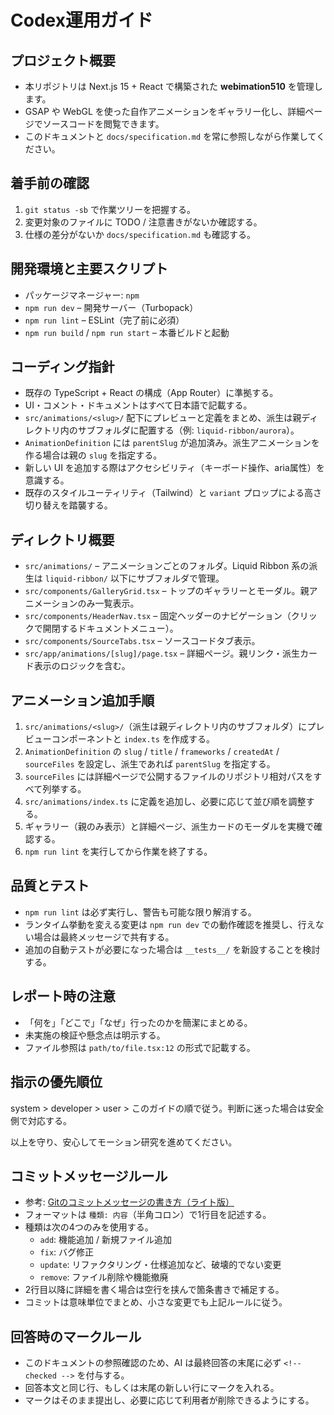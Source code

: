 ﻿# Codex運用ガイド

## プロジェクト概要
- 本リポジトリは Next.js 15 + React で構築された **webimation510** を管理します。
- GSAP や WebGL を使った自作アニメーションをギャラリー化し、詳細ページでソースコードを閲覧できます。
- このドキュメントと `docs/specification.md` を常に参照しながら作業してください。

## 着手前の確認
1. `git status -sb` で作業ツリーを把握する。
2. 変更対象のファイルに TODO / 注意書きがないか確認する。
3. 仕様の差分がないか `docs/specification.md` も確認する。

## 開発環境と主要スクリプト
- パッケージマネージャー: `npm`
- `npm run dev` – 開発サーバー（Turbopack）
- `npm run lint` – ESLint（完了前に必須）
- `npm run build` / `npm run start` – 本番ビルドと起動

## コーディング指針
- 既存の TypeScript + React の構成（App Router）に準拠する。
- UI・コメント・ドキュメントはすべて日本語で記載する。
- `src/animations/<slug>/` 配下にプレビューと定義をまとめ、派生は親ディレクトリ内のサブフォルダに配置する（例: `liquid-ribbon/aurora`）。
- `AnimationDefinition` には `parentSlug` が追加済み。派生アニメーションを作る場合は親の `slug` を指定する。
- 新しい UI を追加する際はアクセシビリティ（キーボード操作、aria属性）を意識する。
- 既存のスタイルユーティリティ（Tailwind）と `variant` プロップによる高さ切り替えを踏襲する。

## ディレクトリ概要
- `src/animations/` – アニメーションごとのフォルダ。Liquid Ribbon 系の派生は `liquid-ribbon/` 以下にサブフォルダで管理。
- `src/components/GalleryGrid.tsx` – トップのギャラリーとモーダル。親アニメーションのみ一覧表示。
- `src/components/HeaderNav.tsx` – 固定ヘッダーのナビゲーション（クリックで開閉するドキュメントメニュー）。
- `src/components/SourceTabs.tsx` – ソースコードタブ表示。
- `src/app/animations/[slug]/page.tsx` – 詳細ページ。親リンク・派生カード表示のロジックを含む。

## アニメーション追加手順
1. `src/animations/<slug>/`（派生は親ディレクトリ内のサブフォルダ）にプレビューコンポーネントと `index.ts` を作成する。
2. `AnimationDefinition` の `slug` / `title` / `frameworks` / `createdAt` / `sourceFiles` を設定し、派生であれば `parentSlug` を指定する。
3. `sourceFiles` には詳細ページで公開するファイルのリポジトリ相対パスをすべて列挙する。
4. `src/animations/index.ts` に定義を追加し、必要に応じて並び順を調整する。
5. ギャラリー（親のみ表示）と詳細ページ、派生カードのモーダルを実機で確認する。
6. `npm run lint` を実行してから作業を終了する。

## 品質とテスト
- `npm run lint` は必ず実行し、警告も可能な限り解消する。
- ランタイム挙動を変える変更は `npm run dev` での動作確認を推奨し、行えない場合は最終メッセージで共有する。
- 追加の自動テストが必要になった場合は `__tests__/` を新設することを検討する。

## レポート時の注意
- 「何を」「どこで」「なぜ」行ったのかを簡潔にまとめる。
- 未実施の検証や懸念点は明示する。
- ファイル参照は `path/to/file.tsx:12` の形式で記載する。

## 指示の優先順位
system > developer > user > このガイドの順で従う。判断に迷った場合は安全側で対応する。

以上を守り、安心してモーション研究を進めてください。
## コミットメッセージルール
- 参考: [Gitのコミットメッセージの書き方（ライト版）](https://qiita.com/itosho/items/9565c6ad2ffc24c09364)
- フォーマットは `種類: 内容`（半角コロン）で1行目を記述する。
- 種類は次の4つのみを使用する。
  - `add`: 機能追加 / 新規ファイル追加
  - `fix`: バグ修正
  - `update`: リファクタリング・仕様追加など、破壊的でない変更
  - `remove`: ファイル削除や機能撤廃
- 2行目以降に詳細を書く場合は空行を挟んで箇条書きで補足する。
- コミットは意味単位でまとめ、小さな変更でも上記ルールに従う。
## 回答時のマークルール
- このドキュメントの参照確認のため、AI は最終回答の末尾に必ず `<!-- checked -->` を付与する。
- 回答本文と同じ行、もしくは末尾の新しい行にマークを入れる。
- マークはそのまま提出し、必要に応じて利用者が削除できるようにする。
